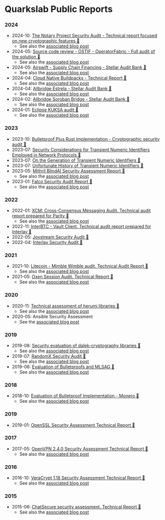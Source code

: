 
# Quarkslab Public Reports


### 2024

 - 2024-10: [The Notary Project Security Audit - Technical report focused on new cryptographic features 📜](Reports/24-10-1825-LIV-v1.5.pdf)
   - See also the [associated blog post](https://blog.quarkslab.com/security-audit-of-the-notary-project.html)
 - 2024-05: [Source code review - OSTIF - OperatorFabric - Full audit of the solution 📜](Reports/24-06-1685-REP_OSTIF-OperatorFabric-2.pdf)
   - See also the [associated blog post](https://blog.quarkslab.com/audit-of-operator-fabric.html)
 - 2024-05: [Airswift - Supply Chain Financing - Stellar Audit Bank 📜](Reports/24-05-1650-REP-Airswift-audit-V1.2.pdf)
   - See also the [associated blog post](https://blog.quarkslab.com/airswift-scf-stellar.html)
 - 2024-04: [Cloud Native Buildpacks - Technical Report 📜](Reports/24-04-1611-REP-Cloud-Native-Buildpacks-audit-V1.0.pdf)
   - See also the [associated blog post](https://blog.quarkslab.com/audit-of-cloud-native-buildpacks.html)
 - 2024-04: [Allbridge Estrela - Stellar Audit Bank 📜](Reports/24-03-1573-REP-Allbridge-Estrela-Review-V1.1.pdf)
   - See also the [associated blog post](https://blog.quarkslab.com/audit-of-allbridge-estrela.html)
 - 2024-02: [Allbridge Soroban Bridge - Stellar Audit Bank 📜](Reports/24-01-1500-REP-Allbridge-Soroban-Bridge-v1.2.pdf)
   - See also the [associated blog post](https://blog.quarkslab.com/allbridge-core-stellar.html)
 - 2024-01: [Eclipse KUKSA audit 📜](Reports/23-11-1425-REP-Kuksaaudit1.2.pdf)
   - See also the [associated blog post](https://blog.quarkslab.com/audit-of-kuksa-the-open-source-shared-building-blocks-for-software-defined-vehicles.html)

### 2023

 - 2023-10: [Bulletproof Plus Rust implementation - Cryptographic security audit 📜](Reports/23-08-1291-LIV.pdf)
 - 2023-07: [Security Considerations for Transient Numeric Identifiers Employed in Network Protocols 📜](Reports/rfc9416.pdf)
 - 2023-07: [On the Generation of Transient Numeric Identifiers 📜](Reports/rfc9415.pdf)
 - 2023-07: [Unfortunate History of Transient Numeric Identifiers 📜](Reports/rfc9414.pdf)
 - 2023-05: [Mithril BlindAI Security Assessment Report 📜](Reports/23-03-1142-LIV_v1.1.pdf)
   - See also the [associated blog post](https://blog.quarkslab.com/security-audit-of-mithril-security-blindai.html)
 - 2023-01: [Falco Security Audit Report 📜](Reports/23-01-1097-LIV.pdf)
   - See also the [associated blog post](https://blog.quarkslab.com/audit-of-falco-the-open-source-cloud-native-runtime-security.html)

### 2022

 - 2022-01: [XCM: Cross-Consensus Messaging Audit. Technical audit report prepared for Parity 📜](Reports/21-12-908-REP.pdf)
   - See also the [associated blog post](https://blog.quarkslab.com/a-brief-overview-of-auditing-xcmv2.html)
 - 2022-11: [InterBTC - Vault Client. Technical audit report prepared for Interlay 📜](Reports/22-09-1042-REP-2.pdf)
 - 2022-05: [Joystream Security Audit 📜](Reports/22-05-982-REP.pdf)
 - 2022-04: [Interlay Security Audit 📜](Reports/22-03-942-REP_v1-1.pdf)

### 2021

 - 2021-10: [Litecoin - Mimble Wimble audit. Technical Audit Report 📜](Reports/21-08-872-REP.pdf)
   - See also the [associated blog post](https://blog.quarkslab.com/audit-of-the-mimblewimble-integration-inside-litecoin.html)
 - 2021-05: [Oxen Session Audit. Technical Report 📜](Reports/20-08-Oxen-REP-v1.4.pdf)
   - See also the [associated blog post](https://blog.quarkslab.com/audit-of-session-secure-messaging-application.html)

### 2020

 - 2020-11: [Technical assessment of herumi libraries 📜](Reports/20-07-732-REP.pdf)
   - See also the [associated blog post](https://blog.quarkslab.com/technical-assessment-of-the-herumi-libraries.html)
 - 2020-05: Ansible Security Assessment
   - See the [associated blog post](https://blog.quarkslab.com/ansible-security-assessment.html)

### 2019

 - 2019-08: [Security evaluation of dalek-cryptography libraries 📜](Reports/19-06-594-REP.pdf)
   - See also the [associated blog post](https://blog.quarkslab.com/security-audit-of-dalek-libraries.html)
 - 2019-07: [RandomX Security Audit 📜](Reports/19-07-610-REP-monero-randomx-sec-assessment.pdf)
   - See also the [associated blog post](https://blog.quarkslab.com/security-audit-of-monero-randomx.html)
 - 2019-06: [Evaluation of Bulletproofs and MLSAG 📜](Reports/19-04-948-REP-particl_audit_report.pdf)
   - See also the [associated blog post](https://blog.quarkslab.com/security-audit-of-particl-bulletproof-and-mlsag.html)

### 2018

 - 2018-10: [Evaluation of Bulletproof Implementation - Monero 📜](Reports/18-06-439-REP-monero-bulletproof-sec-assessment.pdf)
   - See also the [associated blog post](https://blog.quarkslab.com/security-audit-of-monero-bulletproofs.html)

### 2019

 - 2019-01: [OpenSSL Security Assessment Technical Report 📜](Reports/18-04-720-REP_v1.2.pdf)

### 2017

 - 2017-05: [OpenVPN 2.4.0 Security Assessment Technical Report 📜](Reports/17-03-284-REP-openvpn-sec-assessment.pdf)
   - See also the [associated blog post](https://blog.quarkslab.com/security-assessment-of-openvpn.html)

### 2016

 - 2016-10: [VeraCrypt 1.18 Security Assessment Technical Report 📜](Reports/16-08-215-REP-VeraCrypt-sec-assessment.pdf)
   - See also the [associated blog post](https://blog.quarkslab.com/security-assessment-of-veracrypt-fixes-and-evolutions-from-truecrypt.html)

### 2015

 - 2015-06: [ChatSecure security assessment. Technical Report 📜](Reports/14-03-022_ChatSecure-sec-assessment.pdf)
   - See also the [associated blog post](https://blog.quarkslab.com/security-assessment-of-instant-messaging-app-chatsecure-when-privacy-matters.html)
